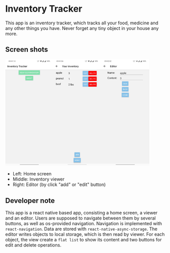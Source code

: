 # Inventory Tracker

This app is an inventory tracker, which tracks all your food, medicine and any other things you have. Never forget any tiny object in your house any more. 

## Screen shots

<img src="./docs/Screenshot_1.jpg" width="30%"><img src="./docs/Screenshot_2.jpg" width="30%"><img src="./docs/Screenshot_3.jpg" width="30%">

- Left: Home screen
- Middle: Inventory viewer
- Right: Editor (by click "add" or "edit" button)

## Developer note

This app is a react native based app, consisting a home screen, a viewer and an editor. Users are supposed to navigate between them by several buttons, as well as os-provided navigation. Navigation is implemented with `react-navigation`. Data are stored with `react-native-async-storage`. The editor writes objects to local storage, which is then read by viewer. For each object, the view create a `flat list` to show its content and two buttons for edit and delete operations. 